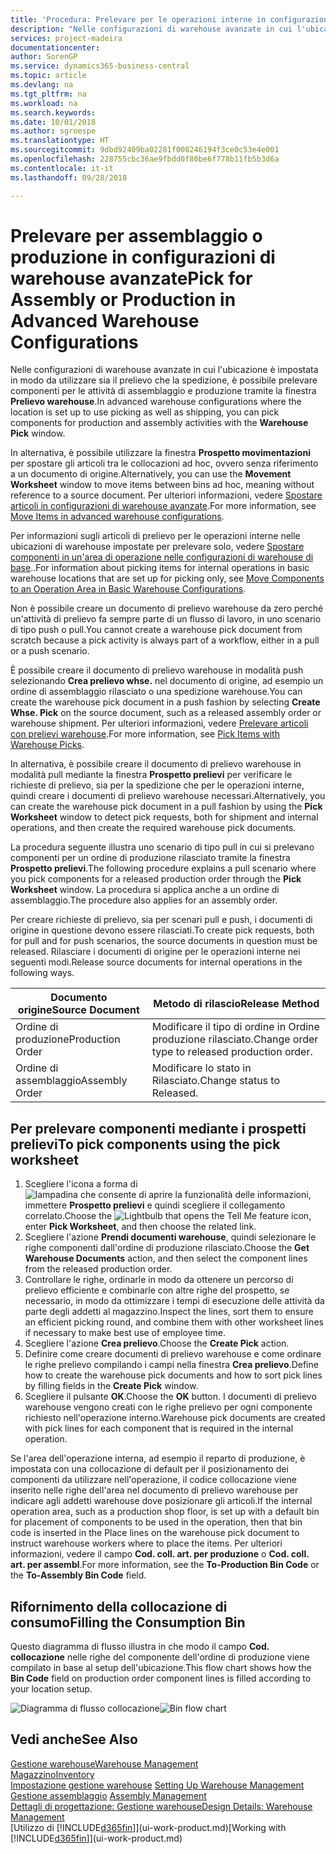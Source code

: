 ```yaml
---
title: 'Procedura: Prelevare per le operazioni interne in configurazioni di warehouse avanzate | Documenti Microsoft'
description: "Nelle configurazioni di warehouse avanzate in cui l'ubicazione è impostata in modo da utilizzare sia il prelievo che la spedizione, è possibile prelevare componenti per le attività di assemblaggio e produzione tramite la finestra **Prelievo warehouse**."
services: project-madeira
documentationcenter: 
author: SorenGP
ms.service: dynamics365-business-central
ms.topic: article
ms.devlang: na
ms.tgt_pltfrm: na
ms.workload: na
ms.search.keywords: 
ms.date: 10/01/2018
ms.author: sgroespe
ms.translationtype: HT
ms.sourcegitcommit: 9dbd92409ba02281f008246194f3ce0c53e4e001
ms.openlocfilehash: 228755cbc36ae9fbdd0f80be6f778b11fb5b3d6a
ms.contentlocale: it-it
ms.lasthandoff: 09/28/2018

---
```

# <a name="pick-for-assembly-or-production-in-advanced-warehouse-configurations"></a><span data-ttu-id="1a22c-103">Prelevare per assemblaggio o produzione in configurazioni di warehouse avanzate</span><span class="sxs-lookup"><span data-stu-id="1a22c-103">Pick for Assembly or Production in Advanced Warehouse Configurations</span></span>
<span data-ttu-id="1a22c-104">Nelle configurazioni di warehouse avanzate in cui l'ubicazione è impostata in modo da utilizzare sia il prelievo che la spedizione, è possibile prelevare componenti per le attività di assemblaggio e produzione tramite la finestra **Prelievo warehouse**.</span><span class="sxs-lookup"><span data-stu-id="1a22c-104">In advanced warehouse configurations where the location is set up to use picking as well as shipping, you can pick components for production and assembly activities with the **Warehouse Pick** window.</span></span>  

<span data-ttu-id="1a22c-105">In alternativa, è possibile utilizzare la finestra **Prospetto movimentazioni** per spostare gli articoli tra le collocazioni ad hoc, ovvero senza riferimento a un documento di origine.</span><span class="sxs-lookup"><span data-stu-id="1a22c-105">Alternatively, you can use the **Movement Worksheet** window to move items between bins ad hoc, meaning without reference to a source document.</span></span> <span data-ttu-id="1a22c-106">Per ulteriori informazioni, vedere [Spostare articoli in configurazioni di warehouse avanzate](warehouse-how-to-move-items-in-advanced-warehousing.md).</span><span class="sxs-lookup"><span data-stu-id="1a22c-106">For more information, see [Move Items in advanced warehouse configurations](warehouse-how-to-move-items-in-advanced-warehousing.md).</span></span>  

<span data-ttu-id="1a22c-107">Per informazioni sugli articoli di prelievo per le operazioni interne nelle ubicazioni di warehouse impostate per prelevare solo, vedere [Spostare componenti in un'area di operazione nelle configurazioni di warehouse di base](warehouse-how-to-move-components-to-an-operation-area-in-basic-warehousing.md)..</span><span class="sxs-lookup"><span data-stu-id="1a22c-107">For information about picking items for internal operations in basic warehouse locations that are set up for picking only, see [Move Components to an Operation Area in Basic Warehouse Configurations](warehouse-how-to-move-components-to-an-operation-area-in-basic-warehousing.md).</span></span>  

<span data-ttu-id="1a22c-108">Non è possibile creare un documento di prelievo warehouse da zero perché un'attività di prelievo fa sempre parte di un flusso di lavoro, in uno scenario di tipo push o pull.</span><span class="sxs-lookup"><span data-stu-id="1a22c-108">You cannot create a warehouse pick document from scratch because a pick activity is always part of a workflow, either in a pull or a push scenario.</span></span>  

<span data-ttu-id="1a22c-109">È possibile creare il documento di prelievo warehouse in modalità push selezionando **Crea prelievo whse.** nel documento di origine, ad esempio un ordine di assemblaggio rilasciato o una spedizione warehouse.</span><span class="sxs-lookup"><span data-stu-id="1a22c-109">You can create the warehouse pick document in a push fashion by selecting **Create Whse. Pick** on the source document, such as a released assembly order or warehouse shipment.</span></span> <span data-ttu-id="1a22c-110">Per ulteriori informazioni, vedere [Prelevare articoli con prelievi warehouse](warehouse-how-to-pick-items-for-warehouse-shipment.md).</span><span class="sxs-lookup"><span data-stu-id="1a22c-110">For more information, see [Pick Items with Warehouse Picks](warehouse-how-to-pick-items-for-warehouse-shipment.md).</span></span>  

<span data-ttu-id="1a22c-111">In alternativa, è possibile creare il documento di prelievo warehouse in modalità pull mediante la finestra **Prospetto prelievi** per verificare le richieste di prelievo, sia per la spedizione che per le operazioni interne, quindi creare i documenti di prelievo warehouse necessari.</span><span class="sxs-lookup"><span data-stu-id="1a22c-111">Alternatively, you can create the warehouse pick document in a pull fashion by using the **Pick Worksheet** window to detect pick requests, both for shipment and internal operations, and then create the required warehouse pick documents.</span></span>  

<span data-ttu-id="1a22c-112">La procedura seguente illustra uno scenario di tipo pull in cui si prelevano componenti per un ordine di produzione rilasciato tramite la finestra **Prospetto prelievi**.</span><span class="sxs-lookup"><span data-stu-id="1a22c-112">The following procedure explains a pull scenario where you pick components for a released production order through the **Pick Worksheet** window.</span></span> <span data-ttu-id="1a22c-113">La procedura si applica anche a un ordine di assemblaggio.</span><span class="sxs-lookup"><span data-stu-id="1a22c-113">The procedure also applies for an assembly order.</span></span>  

<span data-ttu-id="1a22c-114">Per creare richieste di prelievo, sia per scenari pull e push, i documenti di origine in questione devono essere rilasciati.</span><span class="sxs-lookup"><span data-stu-id="1a22c-114">To create pick requests, both for pull and for push scenarios, the source documents in question must be released.</span></span> <span data-ttu-id="1a22c-115">Rilasciare i documenti di origine per le operazioni interne nei seguenti modi.</span><span class="sxs-lookup"><span data-stu-id="1a22c-115">Release source documents for internal operations in the following ways.</span></span>  

|<span data-ttu-id="1a22c-116">Documento origine</span><span class="sxs-lookup"><span data-stu-id="1a22c-116">Source Document</span></span>|<span data-ttu-id="1a22c-117">Metodo di rilascio</span><span class="sxs-lookup"><span data-stu-id="1a22c-117">Release Method</span></span>|  
|---------------------|--------------------|  
|<span data-ttu-id="1a22c-118">Ordine di produzione</span><span class="sxs-lookup"><span data-stu-id="1a22c-118">Production Order</span></span>|<span data-ttu-id="1a22c-119">Modificare il tipo di ordine in Ordine produzione rilasciato.</span><span class="sxs-lookup"><span data-stu-id="1a22c-119">Change order type to released production order.</span></span>|  
|<span data-ttu-id="1a22c-120">Ordine di assemblaggio</span><span class="sxs-lookup"><span data-stu-id="1a22c-120">Assembly Order</span></span>|<span data-ttu-id="1a22c-121">Modificare lo stato in Rilasciato.</span><span class="sxs-lookup"><span data-stu-id="1a22c-121">Change status to Released.</span></span>|  

## <a name="to-pick-components-using-the-pick-worksheet"></a><span data-ttu-id="1a22c-122">Per prelevare componenti mediante i prospetti prelievi</span><span class="sxs-lookup"><span data-stu-id="1a22c-122">To pick components using the pick worksheet</span></span>  
1.  <span data-ttu-id="1a22c-123">Scegliere l'icona a forma di ![lampadina che consente di aprire la funzionalità delle informazioni](media/ui-search/search_small.png "Informazioni sull'operazione che si desidera eseguire"), immettere **Prospetto prelievi** e quindi scegliere il collegamento correlato.</span><span class="sxs-lookup"><span data-stu-id="1a22c-123">Choose the ![Lightbulb that opens the Tell Me feature](media/ui-search/search_small.png "Tell me what you want to do") icon, enter **Pick Worksheet**, and then choose the related link.</span></span>  
2.  <span data-ttu-id="1a22c-124">Scegliere l'azione **Prendi documenti warehouse**, quindi selezionare le righe componenti dall'ordine di produzione rilasciato.</span><span class="sxs-lookup"><span data-stu-id="1a22c-124">Choose the **Get Warehouse Documents** action, and then select the component lines from the released production order.</span></span>  
3.  <span data-ttu-id="1a22c-125">Controllare le righe, ordinarle in modo da ottenere un percorso di prelievo efficiente e combinarle con altre righe del prospetto, se necessario, in modo da ottimizzare i tempi di esecuzione delle attività da parte degli addetti al magazzino.</span><span class="sxs-lookup"><span data-stu-id="1a22c-125">Inspect the lines, sort them to ensure an efficient picking round, and combine them with other worksheet lines if necessary to make best use of employee time.</span></span>  
4.  <span data-ttu-id="1a22c-126">Scegliere l'azione **Crea prelievo**.</span><span class="sxs-lookup"><span data-stu-id="1a22c-126">Choose the **Create Pick** action.</span></span>  
5.  <span data-ttu-id="1a22c-127">Definire come creare documenti di prelievo warehouse e come ordinare le righe prelievo compilando i campi nella finestra **Crea prelievo**.</span><span class="sxs-lookup"><span data-stu-id="1a22c-127">Define how to create the warehouse pick documents and how to sort pick lines by filling fields in the **Create Pick** window.</span></span>  
6.  <span data-ttu-id="1a22c-128">Scegliere il pulsante **OK**.</span><span class="sxs-lookup"><span data-stu-id="1a22c-128">Choose the **OK** button.</span></span> <span data-ttu-id="1a22c-129">I documenti di prelievo warehouse vengono creati con le righe prelievo per ogni componente richiesto nell'operazione interno.</span><span class="sxs-lookup"><span data-stu-id="1a22c-129">Warehouse pick documents are created with pick lines for each component that is required in the internal operation.</span></span>  

<span data-ttu-id="1a22c-130">Se l'area dell'operazione interna, ad esempio il reparto di produzione, è impostata con una collocazione di default per il posizionamento dei componenti da utilizzare nell'operazione, il codice collocazione viene inserito nelle righe dell'area nel documento di prelievo warehouse per indicare agli addetti warehouse dove posizionare gli articoli.</span><span class="sxs-lookup"><span data-stu-id="1a22c-130">If the internal operation area, such as a production shop floor, is set up with a default bin for placement of components to be used in the operation, then that bin code is inserted in the Place lines on the warehouse pick document to instruct warehouse workers where to place the items.</span></span> <span data-ttu-id="1a22c-131">Per ulteriori informazioni, vedere il campo **Cod. coll. art. per produzione** o **Cod. coll. art. per assembl**.</span><span class="sxs-lookup"><span data-stu-id="1a22c-131">For more information, see the **To-Production Bin Code** or the **To-Assembly Bin Code** field.</span></span>

## <a name="filling-the-consumption-bin"></a><span data-ttu-id="1a22c-132">Rifornimento della collocazione di consumo</span><span class="sxs-lookup"><span data-stu-id="1a22c-132">Filling the Consumption Bin</span></span>
<span data-ttu-id="1a22c-133">Questo diagramma di flusso illustra in che modo il campo **Cod. collocazione** nelle righe del componente dell'ordine di produzione viene compilato in base al setup dell'ubicazione.</span><span class="sxs-lookup"><span data-stu-id="1a22c-133">This flow chart shows how the **Bin Code** field on production order component lines is filled according to your location setup.</span></span>

<span data-ttu-id="1a22c-134">![Diagramma di flusso collocazione](media/binflow.png "BinFlow")</span><span class="sxs-lookup"><span data-stu-id="1a22c-134">![Bin flow chart](media/binflow.png "BinFlow")</span></span>  

## <a name="see-also"></a><span data-ttu-id="1a22c-135">Vedi anche</span><span class="sxs-lookup"><span data-stu-id="1a22c-135">See Also</span></span>
[<span data-ttu-id="1a22c-136">Gestione warehouse</span><span class="sxs-lookup"><span data-stu-id="1a22c-136">Warehouse Management</span></span>](warehouse-manage-warehouse.md)  
[<span data-ttu-id="1a22c-137">Magazzino</span><span class="sxs-lookup"><span data-stu-id="1a22c-137">Inventory</span></span>](inventory-manage-inventory.md)  
<span data-ttu-id="1a22c-138">[Impostazione gestione warehouse](warehouse-setup-warehouse.md)   </span><span class="sxs-lookup"><span data-stu-id="1a22c-138">[Setting Up Warehouse Management](warehouse-setup-warehouse.md)   </span></span>  
<span data-ttu-id="1a22c-139">[Gestione assemblaggio](assembly-assemble-items.md)  </span><span class="sxs-lookup"><span data-stu-id="1a22c-139">[Assembly Management](assembly-assemble-items.md)  </span></span>  
[<span data-ttu-id="1a22c-140">Dettagli di progettazione: Gestione warehouse</span><span class="sxs-lookup"><span data-stu-id="1a22c-140">Design Details: Warehouse Management</span></span>](design-details-warehouse-management.md)  
<span data-ttu-id="1a22c-141">[Utilizzo di [!INCLUDE[d365fin](includes/d365fin_md.md)]](ui-work-product.md)</span><span class="sxs-lookup"><span data-stu-id="1a22c-141">[Working with [!INCLUDE[d365fin](includes/d365fin_md.md)]](ui-work-product.md)</span></span>

